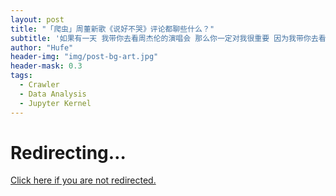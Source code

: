 ```yaml
---
layout: post
title: "「爬虫」周董新歌《说好不哭》评论都聊些什么？"
subtitle: '如果有一天 我带你去看周杰伦的演唱会 那么你一定对我很重要 因为我带你去看的 是我一整个青春'
author: "Hufe"
header-img: "img/post-bg-art.jpg"
header-mask: 0.3
tags:
  - Crawler
  - Data Analysis
  - Jupyter Kernel
---
```


<html lang="en-US">
  <meta charset="utf-8">
  <title>Redirecting&hellip;</title>
  <link rel="canonical" href="https://nbviewer.jupyter.org/github/hufe09/py_crawler/blob/master/wont_cry/wont%20cry.ipynb">
  <script>location="https://nbviewer.jupyter.org/github/hufe09/py_crawler/blob/master/wont_cry/wont%20cry.ipynb"</script>
  <meta http-equiv="refresh" content="0; url="https://nbviewer.jupyter.org/github/hufe09/py_crawler/blob/master/wont_cry/wont%20cry.ipynb">
  <meta name="robots" content="noindex">

  <h1>Redirecting&hellip;</h1>
  <a href="https://nbviewer.jupyter.org/github/hufe09/py_crawler/blob/master/wont_cry/wont%20cry.ipynb">Click here if you are not redirected.</a>
</html>